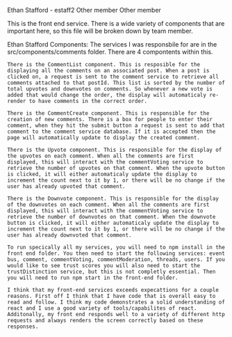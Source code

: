 Ethan Stafford - estaff2 
Other member
Other member

This is the front end service. There is a wide variety of components that are important here, so this file will be broken down by team member. 

Ethan Stafford Components: 
    The services I was responsbile for are in the src/components/comments folder. There are 4 compontents within this.

    There is the CommentList component. This is resposible for the displaying all the comments on an associated post. When a post is clicked on, a request is sent to the comment service to retrieve all comments attached to that postId. This list is sorted by the number of total upvotes and downvotes on comments. So whenever a new vote is added that would change the order, the display will automaticaly re-render to have comments in the correct order. 

    There is the CommentCreate component. This is responsible for the creation of new comments. There is a box for people to enter their comment, when they hit the submit button a request is sent to add that comment to the comment service database. If it is accepted then the page will automatically update to display the created comment. 

    There is the Upvote component. This is responsible for the display of the upvotes on each comment. When all the comments are first displayed, this will interact with the commentVoting service to retrieve the number of upvotes on that comment. When the upvote button is clicked, it will either automaticaly update the display to increment the count next to it by 1, or there will be no change if the user has already upvoted that comment.

    There is the Downvote component. This is responsible for the display of the downvotes on each comment. When all the comments are first displayed, this will interact with the commentVoting service to retrieve the number of downvotes on that comment. When the downvote button is clicked, it will either automaticaly update the display to increment the count next to it by 1, or there will be no change if the user has already downvoted that comment.  

    To run specically all my services, you will need to npm install in the front end folder. You then need to start the following services: event bus, comment, commentVoting, commentModeration, threads, users. If you would like to see trust scores you will also need to start the trustDistinction service, but this is not completly essential. Then you will need to run npm start in the front-end folder. 

    I think that my front-end services exceeds expecattions for a couple reasons. First off I think that I have code that is overall easy to read and follow. I think my code demonstrates a solid understanding of react and I use a good variety of tools/capabilites of react. Additonally, my front end responds well to a variety of different http requests and always renders the screen correctly based on these responses.